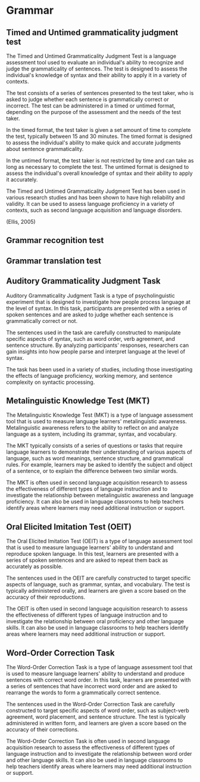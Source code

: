 # Grammar

## Timed and Untimed grammaticality judgment test

The Timed and Untimed Grammaticality Judgment Test is a language assessment tool used to evaluate an individual's ability to recognize and judge the grammaticality of sentences. The test is designed to assess the individual's knowledge of syntax and their ability to apply it in a variety of contexts.

The test consists of a series of sentences presented to the test taker, who is asked to judge whether each sentence is grammatically correct or incorrect. The test can be administered in a timed or untimed format, depending on the purpose of the assessment and the needs of the test taker.

In the timed format, the test taker is given a set amount of time to complete the test, typically between 15 and 30 minutes. The timed format is designed to assess the individual's ability to make quick and accurate judgments about sentence grammaticality.

In the untimed format, the test taker is not restricted by time and can take as long as necessary to complete the test. The untimed format is designed to assess the individual's overall knowledge of syntax and their ability to apply it accurately.

The Timed and Untimed Grammaticality Judgment Test has been used in various research studies and has been shown to have high reliability and validity. It can be used to assess language proficiency in a variety of contexts, such as second language acquisition and language disorders.

(Ellis, 2005)

## Grammar recognition test

## Grammar translation test

## Auditory Grammaticality Judgment Task

Auditory Grammaticality Judgment Task is a type of psycholinguistic experiment that is designed to investigate how people process language at the level of syntax. In this task, participants are presented with a series of spoken sentences and are asked to judge whether each sentence is grammatically correct or not.

The sentences used in the task are carefully constructed to manipulate specific aspects of syntax, such as word order, verb agreement, and sentence structure. By analyzing participants' responses, researchers can gain insights into how people parse and interpret language at the level of syntax.

The task has been used in a variety of studies, including those investigating the effects of language proficiency, working memory, and sentence complexity on syntactic processing.

## Metalinguistic Knowledge Test (MKT)

The Metalinguistic Knowledge Test (MKT) is a type of language assessment tool that is used to measure language learners' metalinguistic awareness. Metalinguistic awareness refers to the ability to reflect on and analyze language as a system, including its grammar, syntax, and vocabulary.

The MKT typically consists of a series of questions or tasks that require language learners to demonstrate their understanding of various aspects of language, such as word meanings, sentence structure, and grammatical rules. For example, learners may be asked to identify the subject and object of a sentence, or to explain the difference between two similar words.

The MKT is often used in second language acquisition research to assess the effectiveness of different types of language instruction and to investigate the relationship between metalinguistic awareness and language proficiency. It can also be used in language classrooms to help teachers identify areas where learners may need additional instruction or support.

## Oral Elicited Imitation Test (OEIT)

The Oral Elicited Imitation Test (OEIT) is a type of language assessment tool that is used to measure language learners' ability to understand and reproduce spoken language. In this test, learners are presented with a series of spoken sentences and are asked to repeat them back as accurately as possible.

The sentences used in the OEIT are carefully constructed to target specific aspects of language, such as grammar, syntax, and vocabulary. The test is typically administered orally, and learners are given a score based on the accuracy of their reproductions.

The OEIT is often used in second language acquisition research to assess the effectiveness of different types of language instruction and to investigate the relationship between oral proficiency and other language skills. It can also be used in language classrooms to help teachers identify areas where learners may need additional instruction or support.

## Word-Order Correction Task

The Word-Order Correction Task is a type of language assessment tool that is used to measure language learners' ability to understand and produce sentences with correct word order. In this task, learners are presented with a series of sentences that have incorrect word order and are asked to rearrange the words to form a grammatically correct sentence.

The sentences used in the Word-Order Correction Task are carefully constructed to target specific aspects of word order, such as subject-verb agreement, word placement, and sentence structure. The test is typically administered in written form, and learners are given a score based on the accuracy of their corrections.

The Word-Order Correction Task is often used in second language acquisition research to assess the effectiveness of different types of language instruction and to investigate the relationship between word order and other language skills. It can also be used in language classrooms to help teachers identify areas where learners may need additional instruction or support.
